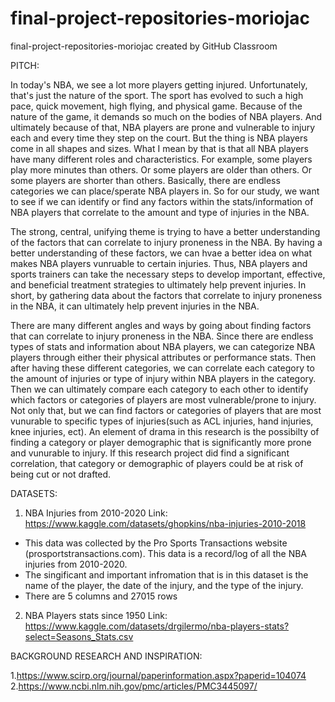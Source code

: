 # final-project-repositories-moriojac
final-project-repositories-moriojac created by GitHub Classroom

PITCH:

In today's NBA, we see a lot more players getting injured. Unfortunately, that's just the nature of the sport. The sport has evolved to such a high pace, quick movement, high flying, and physical game. Because of the nature of the game, it demands so much on the bodies of NBA players. And ultimately because of that, NBA players are prone and vulnerable to injury each and every time they step on the court. But the thing is NBA players come in all shapes and sizes. What I mean by that is that all NBA players have many different roles and characteristics. For example, some players play more minutes than others. Or some players are older than others. Or some players are shorter than others. Basically, there are endless categories we can place/sperate NBA players in. So for our study, we want to see if we can identify or find any factors within the stats/information of NBA players that correlate to the amount and type of injuries in the NBA.

The strong, central, unifying theme is trying to have a better understanding of the factors that can correlate to injury proneness in the NBA. By having a better understanding of these factors, we can hvae a better idea on what makes NBA players vunruable to certain injuries. Thus, NBA players and sports trainers can take the necessary steps to develop important, effective, and beneficial treatment strategies to ultimately help prevent injuries. In short, by gathering data about the factors that correlate to injury proneness in the NBA, it can ultimately help prevent injuries in the NBA.

There are many different angles and ways by going about finding factors that can correlate to injury proneness in the NBA. Since there are endless types of stats and information about NBA players, we can categorize NBA players through either their physical attributes or performance stats. Then after having these different categories, we can correlate each category to the amount of injuries or type of injury within NBA players in the category. Then we can ultimately compare each category to each other to identify which factors or categories of players are most vulnerable/prone to injury. Not only that, but we can find factors or categories of players that are most vunurable to specific types of injuries(such as ACL injuries, hand injuries, knee injuries, ect). An element of drama in this research is the possibilty of finding a category or player demographic that is significantly more prone and vunurable to injury. If this research project did find a significant correlation, that category or demographic of players could be at risk of being cut or not drafted.

DATASETS:

1. NBA Injuries from 2010-2020
Link: https://www.kaggle.com/datasets/ghopkins/nba-injuries-2010-2018
- This data was collected by the Pro Sports Transactions website (prosportstransactions.com). This data is a record/log of all the NBA injuries from 2010-2020.
- The singificant and important infromation that is in this dataset is the name of the player, the date of the injury, and the type of the injury.
- There are 5 columns and 27015 rows
2. NBA Players stats since 1950
Link: https://www.kaggle.com/datasets/drgilermo/nba-players-stats?select=Seasons_Stats.csv



BACKGROUND RESEARCH AND INSPIRATION:

1.https://www.scirp.org/journal/paperinformation.aspx?paperid=104074
2.https://www.ncbi.nlm.nih.gov/pmc/articles/PMC3445097/

